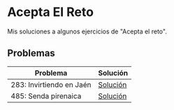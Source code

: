 # Acepta El Reto
Mis soluciones a algunos ejercicios de "Acepta el reto".

## Problemas                    
Problema  | Solución
------------- | -------------
283: Invirtiendo en Jaén  | [Solución ](https://github.com/perex/Acepta-El-Reto/blob/main/Reto283.java "Solución ")
485: Senda pirenaica | [Solución ](https://github.com/perex/Acepta-El-Reto/blob/main/Reto485.java "Solución ")



